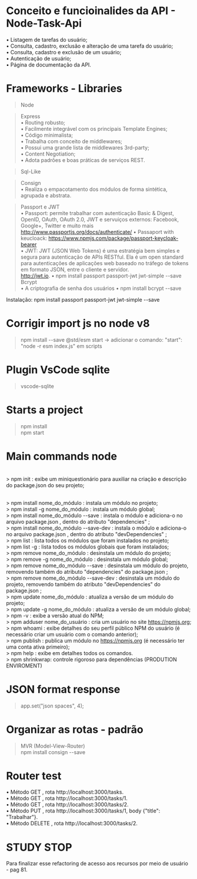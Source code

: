 # Conceito e funcioinalides da API - Node-Task-Api

• Listagem de tarefas do usuário;<br>
• Consulta, cadastro, exclusão e alteração de uma tarefa do usuário; <br>
• Consulta, cadastro e exclusão de um usuário; <br>
• Autenticação de usuário; <br>
• Página de documentação da API. <br>

# Frameworks - Libraries

> Node <br>

> Express <br>
    • Routing robusto; <br>
    • Facilmente integrável com os principais Template Engines; <br>
    • Código minimalista; <br>
    • Trabalha com conceito de middlewares; <br>
    • Possui uma grande lista de middlewares 3rd-party; <br>
    • Content Negotiation; <br>
    • Adota padrões e boas práticas de serviços REST. <br>

> Sql-Like <br>

> Consign <br>
    • Realiza o empacotamento dos módulos de forma sintética, agrupada e abstrata.

> Passport e JWT <br>
    • Passport: permite trabalhar com autenticação Basic & Digest, OpenID, OAuth, OAuth 2.0, JWT e servuiços externos: Facebook, Google+, Twitter e muito mais <br>
    http://www.passportjs.org/docs/authenticate/
    • Passaport with keucloack: https://www.npmjs.com/package/passport-keycloak-bearer <br>
    • JWT: JWT (JSON Web Tokens) é uma estratégia bem simples e segura para autenticação de APIs RESTful. Ela é um open standard para autenticações de aplicações web baseado no tráfego de tokens em formato JSON, entre o cliente e servidor. <br>
    http://jwt.io.
    • npm install passport passport-jwt jwt-simple --save
> Bcrypt <br>
    • A criptografia de senha dos usuários
    • npm install bcrypt --save

Instalação: npm install passport passport-jwt jwt-simple --save

# Corrigir import js no node v8
 > npm install --save @std/esm
 > start -> adicionar o comando: "start": "node -r esm index.js" em scripts

# Plugin VsCode sqlite
> vscode-sqlite

# Starts a project
> npm install <br>
> npm start <br>

# Main commands node

<br> > npm init : exibe um miniquestionário para auxiliar na criação e descrição do package.json do seu projeto;

<br> > npm install nome_do_módulo : instala um módulo no projeto;
<br> > npm install -g nome_do_módulo : instala um módulo global;
<br> > npm install nome_do_módulo --save : instala o módulo e adiciona-o no arquivo package.json , dentro do atributo "dependencies" ;
<br> > npm install nome_do_módulo --save-dev : instala o módulo e adiciona-o no arquivo package.json , dentro do atributo "devDependencies" ;
<br> > npm list : lista todos os módulos que foram instalados no projeto;
<br> > npm list -g : lista todos os módulos globais que foram instalados;
<br> > npm remove nome_do_módulo : desinstala um módulo do projeto;
<br> > npm remove -g nome_do_módulo : desinstala um módulo global;
<br> > npm remove nome_do_módulo --save : desinstala um módulo do projeto, removendo também do atributo "dependencies" do package.json ;
<br> > npm remove nome_do_módulo --save-dev : desinstala um módulo do projeto, removendo também do atributo "devDependencies" do package.json ;
<br> > npm update nome_do_módulo : atualiza a versão de um módulo do projeto;
<br> > npm update -g nome_do_módulo : atualiza a versão de um módulo global;
<br> > npm -v : exibe a versão atual do NPM;
<br> > npm adduser nome_do_usuário : cria um usuário no site https://npmjs.org;
<br> >  npm whoami : exibe detalhes do seu perfil público NPM do usuário (é necessário criar um usuário com o comando anterior);
<br> > npm publish : publica um módulo no https://npmjs.org (é necessário ter uma conta ativa primeiro);
<br> > npm help : exibe em detalhes todos os comandos.
<br> > npm shrinkwrap: controle rigoroso para dependências (PRODUTION ENVIROMENT)

# JSON format response
> app.set("json spaces", 4); <br>

# Organizar as rotas - padrão
> MVR (Model-View-Router) <br>
> npm install consign --save <br>

# Router test
• Método GET , rota http://localhost:3000/tasks. <br>
• Método GET , rota http://localhost:3000/tasks/1. <br>
• Método GET , rota http://localhost:3000/tasks/2. <br>
• Método PUT , rota http://localhost:3000/tasks/1, body {"title": "Trabalhar"}. <br>
• Método DELETE , rota http://localhost:3000/tasks/2. <br>

# STUDY STOP
 Para finalizar esse refactoring de acesso aos recursos por meio de usuário - pag 81.